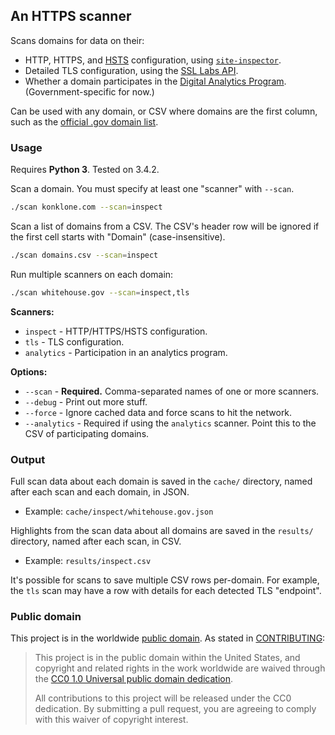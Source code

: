 ## An HTTPS scanner

Scans domains for data on their:

* HTTP, HTTPS, and [HSTS](https://https.cio.gov/hsts/) configuration, using [`site-inspector`](https://github.com/benbalter/site-inspector-ruby).
* Detailed TLS configuration, using the [SSL Labs API](https://github.com/ssllabs/ssllabs-scan).
* Whether a domain participates in the [Digital Analytics Program](https://analytics.usa.gov). (Government-specific for now.)

Can be used with any domain, or CSV where domains are the first column, such as the [official .gov domain list](https://catalog.data.gov/dataset/gov-domains-api-c9856).

### Usage

Requires **Python 3**. Tested on 3.4.2.

Scan a domain. You must specify at least one "scanner" with `--scan`.

```bash
./scan konklone.com --scan=inspect
```

Scan a list of domains from a CSV. The CSV's header row will be ignored if the first cell starts with "Domain" (case-insensitive).

```bash
./scan domains.csv --scan=inspect
```

Run multiple scanners on each domain:

```bash
./scan whitehouse.gov --scan=inspect,tls
```

**Scanners:**

* `inspect` - HTTP/HTTPS/HSTS configuration.
* `tls` - TLS configuration.
* `analytics` - Participation in an analytics program.

**Options:**

* `--scan` - **Required.** Comma-separated names of one or more scanners.
* `--debug` - Print out more stuff.
* `--force` - Ignore cached data and force scans to hit the network.
* `--analytics` - Required if using the `analytics` scanner. Point this to the CSV of participating domains.

### Output

Full scan data about each domain is saved in the `cache/` directory, named after each scan and each domain, in JSON.

* Example: `cache/inspect/whitehouse.gov.json`

Highlights from the scan data about all domains are saved in the `results/` directory, named after each scan, in CSV.

* Example: `results/inspect.csv`

It's possible for scans to save multiple CSV rows per-domain. For example, the `tls` scan may have a row with details for each detected TLS "endpoint".

### Public domain

This project is in the worldwide [public domain](LICENSE.md). As stated in [CONTRIBUTING](CONTRIBUTING.md):

> This project is in the public domain within the United States, and copyright and related rights in the work worldwide are waived through the [CC0 1.0 Universal public domain dedication](https://creativecommons.org/publicdomain/zero/1.0/).
>
> All contributions to this project will be released under the CC0 dedication. By submitting a pull request, you are agreeing to comply with this waiver of copyright interest.
